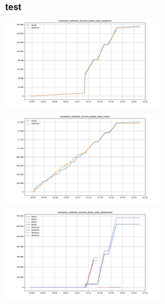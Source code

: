 # test

![Graph](../../img/container_network_receive_bytes_total_amphora.png)

![Graph](../../img/container_network_receive_bytes_total_castor.png)

![Graph](../../img/container_network_receive_bytes_total_ephemeral.png)
